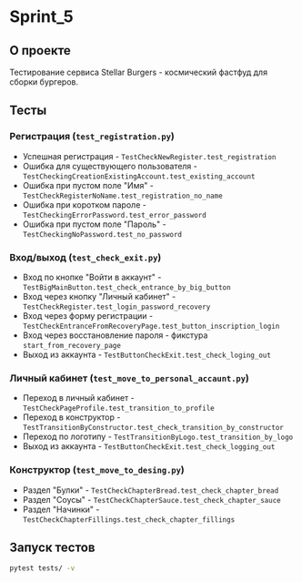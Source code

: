 # Sprint_5

## О проекте
Тестирование сервиса Stellar Burgers - космический фастфуд для сборки бургеров.

## Тесты

### Регистрация (`test_registration.py`)
- Успешная регистрация - `TestCheckNewRegister.test_registration`
- Ошибка для существующего пользователя - `TestCheckingCreationExistingAccount.test_existing_account`
- Ошибка при пустом поле "Имя" - `TestCheckRegisterNoName.test_registration_no_name`
- Ошибка при коротком пароле - `TestCheckingErrorPassword.test_error_password`
- Ошибка при пустом поле "Пароль" - `TestCheckingNoPassword.test_no_password`

### Вход/выход (`test_check_exit.py`)
- Вход по кнопке "Войти в аккаунт" - `TestBigMainButton.test_check_entrance_by_big_button`
- Вход через кнопку "Личный кабинет" - `TestCheckRegister.test_login_password_recovery`
- Вход через форму регистрации - `TestCheckEntranceFromRecoveryPage.test_button_inscription_login`
- Вход через восстановление пароля - фикстура `start_from_recovery_page`
- Выход из аккаунта - `TestButtonCheckExit.test_check_loging_out`

### Личный кабинет (`test_move_to_personal_accaunt.py`)
- Переход в личный кабинет - `TestCheckPageProfile.test_transition_to_profile`
- Переход в конструктор - `TestTransitionByConstructor.test_check_transition_by_constructor`
- Переход по логотипу - `TestTransitionByLogo.test_transition_by_logo`
- Выход из аккаунта - `TestButtonCheckExit.test_check_logging_out`

### Конструктор (`test_move_to_desing.py`)
- Раздел "Булки" - `TestCheckChapterBread.test_check_chapter_bread`
- Раздел "Соусы" - `TestCheckChapterSauce.test_check_chapter_sauce`
- Раздел "Начинки" - `TestCheckChapterFillings.test_check_chapter_fillings`

## Запуск тестов
```bash
pytest tests/ -v

